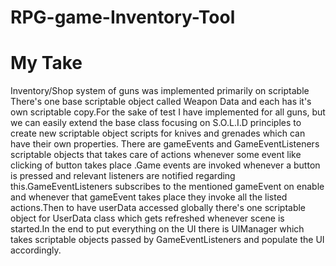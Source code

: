 # RPG-game-Inventory-Tool

# My Take
Inventory/Shop  system of guns was implemented primarily on scriptable There's one base scriptable object called Weapon Data and each has it's own scriptable copy.For the sake of test I have implemented for all guns, but we can easily extend the base class focusing on S.O.L.I.D principles to create new scriptable object scripts for knives and grenades which can have their own properties.
 There are gameEvents and GameEventListeners scriptable objects that takes care of actions whenever some event like clicking of button takes place .Game events are invoked whenever a button is pressed and relevant listeners are notified regarding this.GameEventListeners subscribes to the mentioned gameEvent on enable and whenever that gameEvent takes place they invoke all the listed actions.Then to have userData accessed globally there's one scriptable object for UserData class which gets refreshed whenever scene is started.In the end to put everything on the UI there is UIManager which takes scriptable objects passed by GameEventListeners and populate the UI accordingly.

